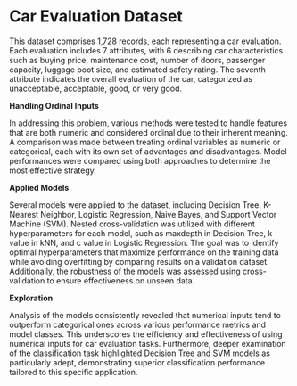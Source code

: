 # Car Evaluation Dataset
This dataset comprises 1,728 records, each representing a car evaluation. Each evaluation includes 7 attributes, with 6 describing car characteristics such as buying price, maintenance cost, number of doors, passenger capacity, luggage boot size, and estimated safety rating. The seventh attribute indicates the overall evaluation of the car, categorized as unacceptable, acceptable, good, or very good.

**Handling Ordinal Inputs**

In addressing this problem, various methods were tested to handle features that are both numeric and considered ordinal due to their inherent meaning. A comparison was made between treating ordinal variables as numeric or categorical, each with its own set of advantages and disadvantages. Model performances were compared using both approaches to determine the most effective strategy.

**Applied Models**

Several models were applied to the dataset, including Decision Tree, K-Nearest Neighbor, Logistic Regression, Naive Bayes, and Support Vector Machine (SVM). Nested cross-validation was utilized with different hyperparameters for each model, such as maxdepth in Decision Tree, k value in kNN, and c value in Logistic Regression. The goal was to identify optimal hyperparameters that maximize performance on the training data while avoiding overfitting by comparing results on a validation dataset. Additionally, the robustness of the models was assessed using cross-validation to ensure effectiveness on unseen data.

**Exploration**

Analysis of the models consistently revealed that numerical inputs tend to outperform categorical ones across various performance metrics and model classes. This underscores the efficiency and effectiveness of using numerical inputs for car evaluation tasks. Furthermore, deeper examination of the classification task highlighted Decision Tree and SVM models as particularly adept, demonstrating superior classification performance tailored to this specific application.
